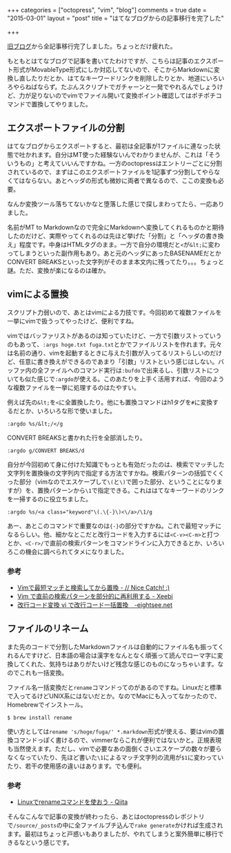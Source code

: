 +++
categories = ["octopress", "vim", "blog"]
comments = true
date = "2015-03-01"
layout = "post"
title = "はてなブログからの記事移行を完了した"

+++

[旧ブログ](http://chroju89.hatenablog.jp/)から全記事移行完了しました。ちょっとだけ疲れた。

もともとはてなブログで記事を書いてたわけですが、こちらは記事のエクスポート形式がMovableType形式にしか対応してないので、そこからMarkdownに変換し直したりだとか、はてなキーワードリンクを削除したりとか、地道にいろいろやらねばならず。たぶんスクリプトでガチャーンと一発でやれるんでしょうけど、力が足りないのでvimでファイル開いて変換ポイント確認してはポチポチコマンドで置換してやりました。

## エクスポートファイルの分割

はてなブログからエクスポートすると、最初は全記事が1ファイルに連なった状態で吐かれます。自分はMT使った経験ないんでわかりませんが、これは「そういうもの」と考えていいんですかね。一方のoctopressはエントリーごとに分割されているので、まずはこのエクスポートファイルを1記事ずつ分割してやらなくてはならない。あとヘッダの形式も微妙に両者で異なるので、ここの変換も必要。

なんか変換ツール落ちてないかなと堕落した感じで探しまわってたら、一応ありました。

<script src="https://gist.github.com/railsbros-dirk/2351046.js"></script>

名前がMT to Markdownなので完全にMarkdownへ変換してくれるものかと期待したのだけど、実際やってくれるのは先ほど挙げた「分割」と「ヘッダの書き換え」程度です。中身はHTMLタグのまま。一方で自分の環境だと`<`が`&lt;`に変わってしまうといった副作用もあり。あと元のヘッダにあったBASENAMEだとかCONVERT BREAKSといった文字列がそのまま本文内に残ってたり。。。ちょっと謎。ただ、変換が楽になるのは確か。

## vimによる置換

スクリプト力弱いので、あとはvimによる力技です。今回初めて複数ファイルを一挙にvimで扱うってやったけど、便利ですね。

vimではバッファリストがあるのは知っていたけど、一方で引数リストっていうのもあって、`:args hoge.txt fuga.txt`とかでファイルリストを作れます。元々は名前の通り、vimを起動するときに与えた引数が入ってるリストらしいのだけど、任意に書き換えができるのであまり「引数」リストという感じはしない。バッファ内の全ファイルへのコマンド実行は`:bufdo`で出来るし、引数リストについても似た感じで`:argdo`が使える。このあたりを上手く活用すれば、今回のような複数ファイルを一挙に処理するのはたやすい。

例えば先の`&lt;`を`<`に全置換したり。他にも置換コマンドはh1タグを`#`に変換するだとか、いろいろな形で使いました。

```vim
:argdo %s/&lt;/</g
```

CONVERT BREAKSと書かれた行を全部消したり。

```vim
:argdo g/CONVERT BREAKS/d
```

自分が今回初めて身に付けた知識でもっとも有効だったのは、検索でマッチした文字列を置換後の文字列内で指定する方法ですかね。検索パターンの括弧でくくった部分（vimなのでエスケープして`\(`と`\)`で囲った部分、ということになりますが）を、置換パターンから`\1`で指定できる。これははてなキーワードのリンクを一掃するのに役立ちました。

```vim
:argdo %s/<a class="keyword"\(.\{-}\)<\/a>/\1/g
```

あー、あとこのコマンドで重要なのは`{-}`の部分ですかね。これで最短マッチになるらしい。他、細かなとこだと改行コードを入力するには`<C-v><C-m>`と打つとか、`<C-r>/`で直前の検索パターンをコマンドラインに入力できるとか、いろいろこの機会に調べられてタメになりました。

### 参考
* [Vimで最短マッチと検索してから置換 - // Nice Catch! :)](http://scriptogr.am/error1009/post/201211151634)
* [Vim で直前の検索パターンを部分的に再利用する - Xeebi](http://lesguillemets.github.io/blog/2014/08/05/vim-reuse-last-search-for-replace.html)
* [改行コード変換 vi で改行コード一括置換　-eightsee.net](http://www.eightsee.net/?m=pc&a=noticeinfodetail&notice_no=31)


## ファイルのリネーム

また先のコードで分割したMarkdownファイルは自動的にファイル名も振ってくれるんですけど、日本語の場合は漢字をなんとなく頑張って読んでローマ字に変換してくれた、気持ちはありがたいけど残念な感じのものになっちゃいます。なのでこれも一括変換。

ファイル名一括変換だと`rename`コマンドってのがあるのですね。Linuxだと標準で入ってるけどUNIX系にはないだとか。なのでMacにも入ってなかったので、Homebrewでインストール。

```
$ brew install rename
```

使い方としては`rename 's/hoge/fuga/' *.markdown`形式が使える、要はvimの置換コマンドっぽく書けるので、vimmerならこれが便利ではないかと。正規表現も当然使えます。ただし、vimで必要なあの面倒くさいエスケープの数々が要らなくなっていたり、先ほど書いた`\1`によるマッチ文字列の流用が`$1`に変わっていたり、若干の使用感の違いはあります。でも便利。

### 参考
* [Linuxでrenameコマンドを使おう - Qiita](http://qiita.com/yahihi/items/dd8b3cc7c7041c3f03b9)


そんなこんなで記事の変換が終わったら、あとはoctopressのレポジトリで`/source/_posts`の中に全ファイルブチ込んで`rake generate`かければ生成されます。最初はちょっと戸惑いもありましたが、やれてしまうと案外簡単に移行できるなという感じです。



